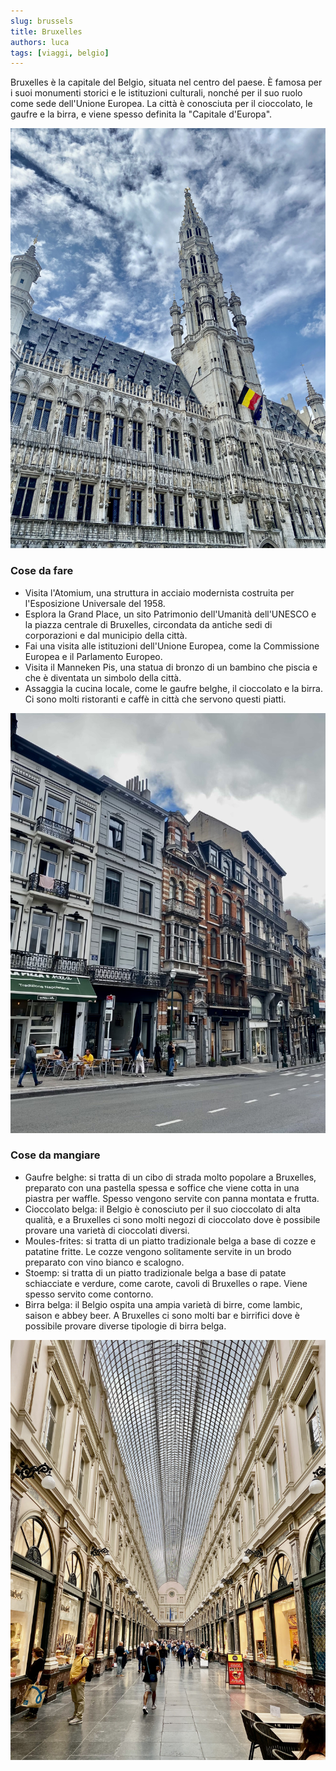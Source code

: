 ```yaml
---
slug: brussels
title: Bruxelles
authors: luca
tags: [viaggi, belgio]
---
```


Bruxelles è la capitale del Belgio, situata nel centro del paese. È famosa per i suoi monumenti storici e le istituzioni culturali, nonché per il suo ruolo come sede dell'Unione Europea. La città è conosciuta per il cioccolato, le gaufre e la birra, e viene spesso definita la "Capitale d'Europa".

<!--truncate-->

![Bruxelles](./main.jpg)

### Cose da fare
- Visita l'Atomium, una struttura in acciaio modernista costruita per l'Esposizione Universale del 1958.
- Esplora la Grand Place, un sito Patrimonio dell'Umanità dell'UNESCO e la piazza centrale di Bruxelles, circondata da antiche sedi di corporazioni e dal municipio della città.
- Fai una visita alle istituzioni dell'Unione Europea, come la Commissione Europea e il Parlamento Europeo.
- Visita il Manneken Pis, una statua di bronzo di un bambino che piscia e che è diventata un simbolo della città.
- Assaggia la cucina locale, come le gaufre belghe, il cioccolato e la birra. Ci sono molti ristoranti e caffè in città che servono questi piatti.

![Case](./secondary.jpg)

### Cose da mangiare
- Gaufre belghe: si tratta di un cibo di strada molto popolare a Bruxelles, preparato con una pastella spessa e soffice che viene cotta in una piastra per waffle. Spesso vengono servite con panna montata e frutta.
- Cioccolato belga: il Belgio è conosciuto per il suo cioccolato di alta qualità, e a Bruxelles ci sono molti negozi di cioccolato dove è possibile provare una varietà di cioccolati diversi.
- Moules-frites: si tratta di un piatto tradizionale belga a base di cozze e patatine fritte. Le cozze vengono solitamente servite in un brodo preparato con vino bianco e scalogno.
- Stoemp: si tratta di un piatto tradizionale belga a base di patate schiacciate e verdure, come carote, cavoli di Bruxelles o rape. Viene spesso servito come contorno.
- Birra belga: il Belgio ospita una ampia varietà di birre, come lambic, saison e abbey beer. A Bruxelles ci sono molti bar e birrifici dove è possibile provare diverse tipologie di birra belga.

![Galleria](./third.jpg)